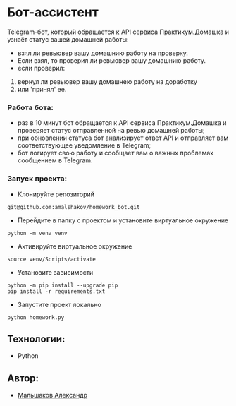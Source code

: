 # Бот-ассистент
Telegram-бот, который обращается к API сервиса Практикум.Домашка и узнаёт статус вашей домашней работы: 
- взял ли ревьювер вашу домашнию работу на проверку.
- Если взял, то проверил ли ревьювер вашу домашнию работу.
- если проверил:
 1. вернул ли ревьювер вашу домашнею работу на доработку
 2. или 'принял' ее.
### Работа бота:
- раз в 10 минут бот обращается к API сервиса Практикум.Домашка и проверяет статус отправленной на ревью домашней работы;
- при обновлении статуса бот анализирует ответ API и отправляет вам соответствующее уведомление в Telegram;
- бот логирует свою работу и сообщает вам о важных проблемах сообщением в Telegram.
### Запуск проекта:
- Клонируйте репозиторий
```
git@github.com:amalshakov/homework_bot.git
```
- Перейдите в папку с проектом и установите виртуальное окружение
```
python -m venv venv
```
- Активируйте виртуальное окружение
```
source venv/Scripts/activate
```
- Установите зависимости
```
python -m pip install --upgrade pip
pip install -r requirements.txt
```
- Запустите проект локально
```
python homework.py
```
## Технологии:
- Python
## Автор:
- [Мальшаков Александр](https://github.com/amalshakov)
